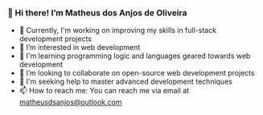 ### 👋 Hi there! I’m Matheus dos Anjos de Oliveira
- 🔭 Currently, I'm working on improving my skills in full-stack development projects
- 👀 I’m interested in web development
- 🌱 I'm learning programming logic and languages geared towards web development
- 👯 I’m looking to collaborate on open-source web development projects
- 🤔 I'm seeking help to master advanced development techniques
- 📫 How to reach me: You can reach me via email at matheusdsanjos@outlook.com
